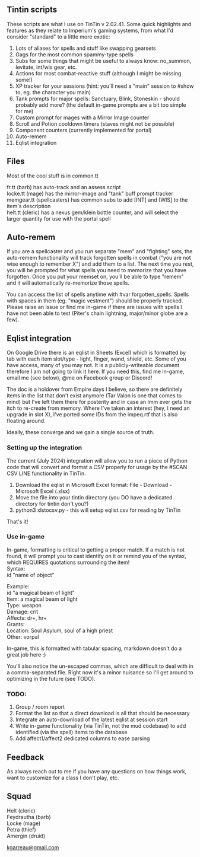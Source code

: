## Tintin scripts

These scripts are what I use on TinTin v 2.02.41. Some quick highlights and features as they relate to Imperium's gaming systems, from what I'd consider "standard" to a little more exotic:

1. Lots of aliases for spells and stuff like swapping gearsets
2. Gags for the most common spammy-type spells
3. Subs for some things that might be useful to always know: no_summon, levitate, int/wis gear, etc.
4. Actions for most combat-reactive stuff (although I might be missing some!)
5. XP tracker for your sessions (hint: you'll need a "main" session to #show to, eg. the character you main)
6. Tank prompts for major spells: Sanctuary, Blink, Stoneskin - should probably add more? (the default in-game prompts are a bit too simple for me)
7. Custom prompt for mages with a Mirror Image counter
8. Scroll and Potion cooldown timers (staves might not be possible)
9. Component counters (currently implemented for portal)
10. Auto-remem
11. Eqlist integration 

## Files

Most of the cool stuff is in common.tt

fr.tt (barb) has auto-track and an assess script<br>
locke.tt (mage) has the mirror-image and "tank" buff prompt tracker<br>
memgear.tt (spellcasters) has common subs to add [INT] and [WIS] to the item's description<br>
helt.tt (cleric) has a nexus gem/klein bottle counter, and will select the larger quantity for use with the portal spell

## Auto-remem

If you are a spellcaster and you run separate "mem" and "fighting" sets, the auto-remem functionality will track forgotten spells in combat ("you are not wise enough to remember X") and add them to a list. The next time you rest, you will be prompted for what spells you need to memorize that you have forgotten. Once you put your memset on, you'll be able to type "remem" and it will automatically re-memorize those spells.

You can access the list of spells anytime with #var forgotten_spells. Spells with spaces in them (eg. "magic vestment") should be properly tracked. Please raise an issue or find me in-game if there are issues with spells I have not been able to test (Piter's chain lightning, major/minor globe are a few).

## Eqlist integration

On Google Drive there is an eqlist in Sheets (Excel) which is formatted by tab with each item slot/type - light, finger, wand, shield, etc. Some of you have access, many of you may not. It is a publicly-writeable document therefore I am not going to link it here. If you need this, find me in-game, email me (see below), @me on Facebook group or Discord!

The doc is a holdover from Empire days I believe, so there are definitely items in the list that don't exist anymore (Tar Valon is one that comes to mind) but I've left them there for posterity and in case an Imm ever gets the itch to re-create from memory. Where I've taken an interest (hey, I need an upgrade in slot X), I've ported some IDs from the impeq.rtf that is also floating around. 

Ideally, these converge and we gain a single source of truth.

### Setting up the integration

The current (July 2024) integration will allow you to run a piece of Python code that will convert and format a CSV properly for usage by the #SCAN CSV LINE functionality in TinTin.

1. Download the eqlist in Microsoft Excel format: File - Download - Microsoft Excel (.xlsx)
2. Move the file into your tintin directory (you DO have a dedicated directory for tintin don't you?)
3. python3 xlstocsv.py - this will setup eqlist.csv for reading by TinTin

That's it!

### Use in-game

In-game, formatting is critical to getting a proper match. If a match is not found, it will prompt you to cast identify on it or remind you of the syntax, which REQUIRES quotations surrounding the item!<br>
Syntax:<br>
id "name of object"

Example:<br>
id "a magical beam of light"<br>
Item:           a magical beam of light<br>
Type:           weapon<br>
Damage:         crit<br>
Affects:        dr+\, hr+<br>
Grants:         <br>
Location:       Soul Asylum\, soul of a high priest<br>
Other:          vorpal

In-game, this is formatted with tabular spacing, markdown doesn't do a great job here :) 

You'll also notice the un-escaped commas, which are difficult to deal with in a comma-separated file. Right now it's a minor nuisance so I'll get around to optimizing in the future (see TODO). 

### TODO:
1. Group / room report
2. Format the list so that a direct download is all that should be necessary
3. Integrate an auto-download of the latest eqlist at session start
4. Write in-game functionality (via TinTin, not the mud codebase) to add identified (via the spell) items to the database
5. Add affect1/affect2 dedicated columns to ease parsing

## Feedback

As always reach out to me if you have any questions on how things work, want to customize for a class I don't play, etc.

## Squad

Helt (cleric)<br>
Feydrautha (barb)<br>
Locke (mage)<br>
Petra (thief)<br>
Amergin (druid)<br>

[kgarreau@gmail.com](mailto:kgarreau@gmail.com)